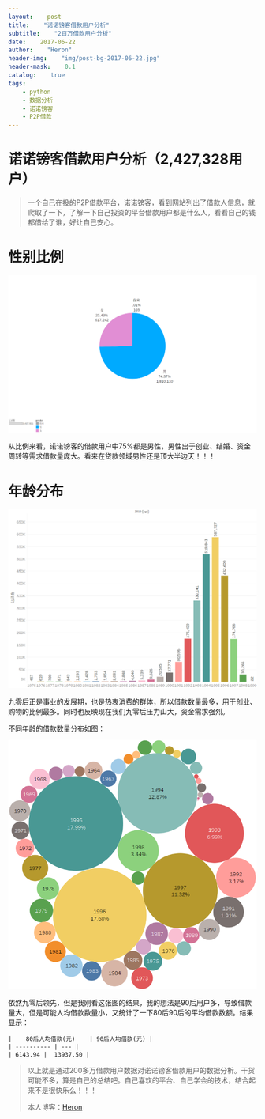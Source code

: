 ```yaml
---
layout:    post
title:    "诺诺镑客借款用户分析"
subtitle:    "2百万借款用户分析"
date:    2017-06-22
author:    "Heron"
header-img:    "img/post-bg-2017-06-22.jpg"
header-mask:    0.1
catalog:    true
tags:
    - python
    - 数据分析
    - 诺诺镑客
    - P2P借款
---
```

# 诺诺镑客借款用户分析（2,427,328用户）

> 一个自己在投的P2P借款平台，诺诺镑客，看到网站列出了借款人信息，就爬取了一下，了解一下自己投资的平台借款用户都是什么人，看看自己的钱都借给了谁，好让自己安心。

# 性别比例

![](/img/in-post/nono-gender.png)

从比例来看，诺诺镑客的借款用户中75%都是男性，男性出于创业、结婚、资金周转等需求借款量庞大。看来在贷款领域男性还是顶大半边天！！！

# 年龄分布

![nono-age](/img/in-post/nono-age.png)

九零后正是事业的发展期，也是热衷消费的群体，所以借款数量最多，用于创业、购物的比例最多。同时也反映现在我们九零后压力山大，资金需求强烈。

不同年龄的借款数量分布如图：

![nono-age-loan](/img/in-post/nono-age-loan.png)

依然九零后领先，但是我刚看这张图的结果，我的想法是90后用户多，导致借款量大，但是可能人均借款数量小，又统计了一下80后90后的平均借款数额。结果显示：

```
|    80后人均借款(元)    | 90后人均借款(元) |
| ---------- | --- |
| 6143.94 |  13937.50 |
```

>以上就是通过200多万借款用户数据对诺诺镑客借款用户的数据分析。干货可能不多，算是自己的总结吧。自己喜欢的平台、自己学会的技术，结合起来不是很快乐么！！！
>
>本人博客：[Heron](https://hlpassion.github.io/)

